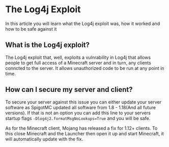 # The Log4j Exploit

In this article you will learn what the Log4j exploit was, how it worked and how to be safe against it

## What is the Log4j exploit?

The Log4j exploit that, well, exploits a vulnrability in Log4j that allows people to get full access of a Minecraft server and in turn, any clients conncted to the server. It allows unauthorized code to be run at any point in time. 

## How can I secure my server and client?

To secure your server against this issue you can either update your server software as SpigotMC updated all software from 1.8 - 1.18(And all future versions). If that is not an option you can add this line to your servers startup flags `‐Dlog4j2.formatMsgNoLookups=True` and you will be safe.  

As for the Minecraft client, Mojang has released a fix for 1.12+ clients. To this close Minecraft and the Launcher then open it up and start Minecraft, it will automatically update with the fix.